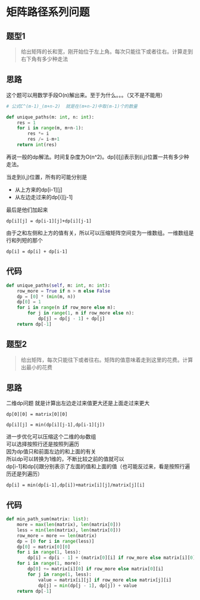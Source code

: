 # 矩阵路径系列问题

## 题型1
> 给出矩阵的长和宽，刚开始位于左上角。每次只能往下或者往右。计算走到右下角有多少种走法


**思路**
--------------------

这个题可以用数学手段O(n)解出来。至于为什么。。。（又不是不能用）

```python
# 公式C^(m-1)_(m+n-2)  就是在(m+n-2)中取(m-1)个的数量

def unique_paths(m: int, n: int):
    res = 1
    for i in range(m, m+n-1):
        res *= i
        res /= i-m+1
    return int(res)
```

再说一般的dp解法。时间复杂度为O(n^2)。dp[i][j]表示到(i,j)位置一共有多少种走法。

当走到(i,j)位置，所有的可能分别是
- 从上方来的dp[i-1][j]
- 从左边走过来的dp[i][j-1]

最后是他们加起来

`dp[i][j] = dp[i-1][j]+dp[i][j-1]`

由于之和左侧和上方的值有关，所以可以压缩矩阵空间变为一维数组。一维数组是行和列短的那个

`dp[i] = dp[i] + dp[i-1]`

**代码**
--------------------
```python
def unique_paths(self, m: int, n: int):
    row_more = True if n > m else False
    dp = [0] * (min(m, n))
    dp[0] = 1
    for i in range(n if row_more else m):
        for j in range(1, m if row_more else n):
            dp[j] = dp[j - 1] + dp[j]
    return dp[-1]
```

## 题型2
> 给出矩阵，每次只能往下或者往右。矩阵的值意味着走到这里的花费。计算出最小的花费

**思路**
--------------------
二维dp问题 
就是计算出左边走过来值更大还是上面走过来更大  

`dp[0][0] = matrix[0][0] `


`dp[i][j] = min(dp[i][j-1],dp[i-1][j])`


进一步优化可以压缩这个二维的dp数组  
可以选择按照行还是按照列遍历  
因为dp值只和前面左边的和上面的有关  
所以dp可以转换为1维的，不断比较之前的值就可以  
dp[i-1]和dp[i]跟分别表示了左面的值和上面的值（也可能反过来，看是按照行遍历还是列遍历）  

`dp[i] = min(dp[i-1],dp[i])+matrix[i][j]/matrix[j][i]`


**代码**
--------------------

```python
def min_path_sum(matrix: list):
    more = max(len(matrix), len(matrix[0]))
    less = min(len(matrix), len(matrix[0]))
    row_more = more == len(matrix)
    dp = [0 for i in range(less)]
    dp[0] = matrix[0][0]
    for i in range(1, less):
        dp[i] = dp[i - 1] + (matrix[0][i] if row_more else matrix[i][0])
    for i in range(1, more):
        dp[0] += matrix[i][0] if row_more else matrix[0][i]
        for j in range(1, less):
            value = matrix[i][j] if row_more else matrix[j][i]
            dp[j] = min(dp[j - 1], dp[j]) + value
    return dp[-1]
```